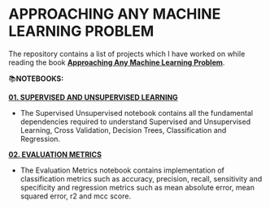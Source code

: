 # **APPROACHING ANY MACHINE LEARNING PROBLEM**

The repository contains a list of projects which I have worked on while reading the book [**Approaching Any Machine Learning Problem**](https://github.com/abhishekkrthakur/approachingalmost). 

📚**NOTEBOOKS:**

[**01. SUPERVISED AND UNSUPERVISED LEARNING**](https://github.com/ThinamXx/ApproachingAnyMachineLearning/tree/main/01.%20Supervised%20Unsupervised%20Learning)
- The Supervised Unsupervised notebook contains all the fundamental dependencies required to understand Supervised and Unsupervised Learning, Cross Validation, Decision Trees, Classification and Regression. 

[**02. EVALUATION METRICS**](https://github.com/ThinamXx/ApproachingAnyMachineLearning/tree/main/02.%20Evaluation%20Metrics)
- The Evaluation Metrics notebook contains implementation of classification metrics such as accuracy, precision, recall, sensitivity and specificity and regression metrics such as mean absolute error, mean squared error, r2 and mcc score.
